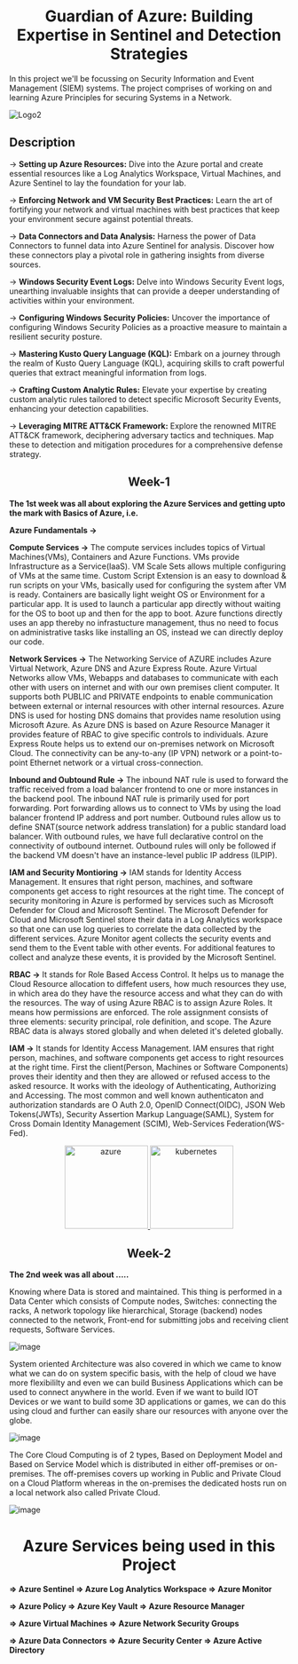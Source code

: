 <h1 align="center">Guardian of Azure: Building Expertise in Sentinel and Detection Strategies</h1>

In this project we'll be focussing on Security Information and Event Management (SIEM) systems. The project comprises of working on and learning Azure Principles for securing Systems in a Network.

![Logo2](https://github.com/kartick1402/Cyber-Security-Project/assets/104575906/4d5c2330-203f-42ae-8460-bcbe1a21dc4d)


## Description

-> **Setting up Azure Resources:** Dive into the Azure portal and create essential resources like a Log Analytics Workspace, Virtual Machines, and Azure Sentinel to lay the foundation for your lab.

-> **Enforcing Network and VM Security Best Practices:** Learn the art of fortifying your network and virtual machines with best practices that keep your environment secure against potential threats.

-> **Data Connectors and Data Analysis:** Harness the power of Data Connectors to funnel data into Azure Sentinel for analysis. Discover how these connectors play a pivotal role in gathering insights from diverse sources.

-> **Windows Security Event Logs:** Delve into Windows Security Event logs, unearthing invaluable insights that can provide a deeper understanding of activities within your environment.

-> **Configuring Windows Security Policies:** Uncover the importance of configuring Windows Security Policies as a proactive measure to maintain a resilient security posture.

-> **Mastering Kusto Query Language (KQL):** Embark on a journey through the realm of Kusto Query Language (KQL), acquiring skills to craft powerful queries that extract meaningful information from logs.

-> **Crafting Custom Analytic Rules:** Elevate your expertise by creating custom analytic rules tailored to detect specific Microsoft Security Events, enhancing your detection capabilities.

-> **Leveraging MITRE ATT&CK Framework:** Explore the renowned MITRE ATT&CK framework, deciphering adversary tactics and techniques. Map these to detection and mitigation procedures for a comprehensive defense strategy.

<h2 align="center">Week-1</h2>

  **The 1st week was all about exploring the Azure Services and getting upto the mark with Basics of Azure, i.e.**
  
  **Azure Fundamentals ->**
  
  **Compute Services ->** The compute services includes topics of Virtual Machines(VMs), Containers and Azure Functions. VMs provide Infrastructure as a Service(IaaS). VM Scale Sets allows multiple configuring of VMs at the same time. Custom Script Extension is an easy to download & run scripts on your VMs, basically used for configuring the system after VM is ready. Containers are basically light weight OS or Environment for a particular app. It is used to launch a particular app directly without waiting for the OS to boot up and then for the app to boot. Azure functions directly uses an app thereby no infrastucture management, thus no need to focus on administrative tasks like installing an OS, instead we can directly deploy our code.
  
  **Network Services ->** The Networking Service of AZURE includes Azure Virtual Network, Azure DNS and Azure Express Route. Azure Virtual Networks allow VMs, Webapps and databases to communicate with each other with users on internet and with our own premises client computer. It supports both PUBLIC and PRIVATE endpoints to enable communication between external or internal resources with other internal resources. Azure DNS is used for hosting DNS domains that provides name resolution using Microsoft Azure. As Azure DNS is based on Azure Resource Manager it provides feature of RBAC to give specific controls to individuals. Azure Express Route helps us to extend our on-premises network on Microsoft Cloud. The connectivity can be any-to-any (IP VPN) network or a point-to-point Ethernet network or a virtual cross-connection.
  
  **Inbound and Oubtound Rule ->** The inbound NAT rule is used to forward the traffic received from a load balancer frontend to one or more instances in the backend pool. The inbound NAT rule is primarily used for port forwarding. Port forwarding allows us to connect to VMs by using the load balancer frontend IP address and port number. Outbound rules allow us to define SNAT(source network address translation) for a public standard load balancer. With outbound rules, we have full declarative control on the connectivity of outbound internet. Outbound rules will only be followed if the backend VM doesn't have an instance-level public IP address (ILPIP).
  
  **IAM and Security Montioring ->** IAM stands for Identity Access Management. It ensures that right person, machines, and software components get access to right resources at the right time. The concept of security monitoring in Azure is performed by services such as Microsoft Defender for Cloud and Microsoft Sentinel. The Microsoft Defender for Cloud and Microsoft Sentinel store their data in a Log Analytics workspace so that one can use log queries to correlate the data collected by the different services. Azure Monitor agent collects the security events and send them to the Event table with other events. For additional features to collect and analyze these events, it is provided by the Microsoft Sentinel.
  
  **RBAC ->** It stands for Role Based Access Control. It helps us to manage the Cloud Resource allocation to diffefent users, how much resources they use, in which area do they have the resource access and what they can do with the resources. The way of using Azure RBAC is to assign Azure Roles. It means how permissions are enforced. The role assignment consists of three elements: security principal, role definition, and scope. The Azure RBAC data is always stored globally and when deleted it's deleted globally. 
  
  **IAM ->** It stands for Identity Access Management. IAM ensures that right person, machines, and software components get access to right resources at the right time. First the client(Person, Machines or Software Components) proves their identity and then they are allowed or refused access to the asked resource. It works with the ideology of Authenticating, Authorizing and Accessing. The most common and well known authenticaton and authorization standards are O Auth 2.0, OpenID Connect(OIDC), JSON Web Tokens(JWTs), Security Assertion Markup Language(SAML), System for Cross Domain Identity Management (SCIM), Web-Services Federation(WS-Fed). 

<p align="center"> <a href="https://azure.microsoft.com/en-in/" target="_blank" rel="noreferrer"> <img src="https://www.vectorlogo.zone/logos/microsoft_azure/microsoft_azure-icon.svg" alt="azure" width="150" height="150"/> </a> <a href="https://kubernetes.io" target="_blank" rel="noreferrer"> <img src="https://www.vectorlogo.zone/logos/kubernetes/kubernetes-icon.svg" alt="kubernetes" width="150" height="150"/> </a> </p>

<h2 align="center">Week-2</h2>

 **The 2nd week was all about .....**
 
Knowing where Data is stored and maintained. This thing is performed in a Data Center which consists of Compute nodes, Switches: connecting the racks, A network topology like hierarchical, Storage (backend) nodes connected to the network, Front-end for submitting jobs and receiving client requests, Software Services. 

![image](https://github.com/kartick1402/Cyber-Security-Project/assets/104575906/a4499ada-8067-43aa-8968-aad246d5c7fb)

System oriented Architecture was also covered in which we came to know what we can do on system specific basis, with the help of cloud we have more flexibililty and even we can build Business Applications which can be used to connect anywhere in the world. Even if we want to build IOT Devices or we want to build some 3D applications or games, we can do this using cloud and further can easily share our resources with anyone over the globe.

![image](https://github.com/kartick1402/Cyber-Security-Project/assets/104575906/e328ca59-906e-4c45-a108-4c4bcf184e27)

The Core Cloud Computing is of 2 types, Based on Deployment Model and Based on Service Model which is distributed in either off-premises or on-premises. The off-premises covers up working in Public and Private Cloud on a Cloud Platform whereas in the on-premises the dedicated hosts run on a local network also called Private Cloud.

![image](https://github.com/kartick1402/Cyber-Security-Project/assets/104575906/03af90b6-b422-4376-83d2-427fb58a25e7)



<h1 align="center">Azure Services being used in this Project</h1>

**=> Azure Sentinel => Azure Log Analytics Workspace => Azure Monitor**

**=> Azure Policy => Azure Key Vault => Azure Resource Manager**

**=> Azure Virtual Machines => Azure Network Security Groups**

**=> Azure Data Connectors => Azure Security Center => Azure Active Directory**

